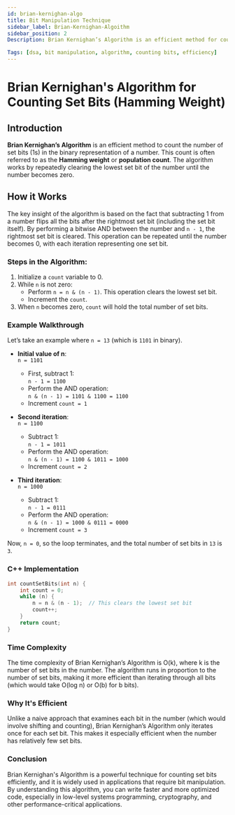```yaml
---
id: brian-kernighan-algo
title: Bit Manipulation Technique
sidebar_label: Brian-Kernighan-Algoithm
sidebar_position: 2
Description: Brian Kernighan’s Algorithm is an efficient method for counting the number of set bits (1s) in the binary representation of an integer. By leveraging the property that subtracting 1 from a number flips all bits after the rightmost set bit, this algorithm repeatedly clears the lowest set bit until the number becomes zero. It is widely used in applications involving bit manipulation, cryptography, and performance-critical programming, making it a fundamental technique in data structures and algorithms.

Tags: [dsa, bit manipulation, algorithm, counting bits, efficiency]
---
```

# Brian Kernighan's Algorithm for Counting Set Bits (Hamming Weight)

## Introduction

**Brian Kernighan’s Algorithm** is an efficient method to count the number of set bits (1s) in the binary representation of a number. This count is often referred to as the **Hamming weight** or **population count**. The algorithm works by repeatedly clearing the lowest set bit of the number until the number becomes zero.

## How it Works

The key insight of the algorithm is based on the fact that subtracting 1 from a number flips all the bits after the rightmost set bit (including the set bit itself). By performing a bitwise AND between the number and `n - 1`, the rightmost set bit is cleared. This operation can be repeated until the number becomes 0, with each iteration representing one set bit.

### Steps in the Algorithm:
1. Initialize a `count` variable to 0.
2. While `n` is not zero:
   - Perform `n = n & (n - 1)`. This operation clears the lowest set bit.
   - Increment the `count`.
3. When `n` becomes zero, `count` will hold the total number of set bits.

### Example Walkthrough

Let’s take an example where `n = 13` (which is `1101` in binary).

- **Initial value of n**:  
  `n = 1101`  
  - First, subtract 1:  
    `n - 1 = 1100`
  - Perform the AND operation:  
    `n & (n - 1) = 1101 & 1100 = 1100`
  - Increment `count = 1`

- **Second iteration**:  
  `n = 1100`  
  - Subtract 1:  
    `n - 1 = 1011`
  - Perform the AND operation:  
    `n & (n - 1) = 1100 & 1011 = 1000`
  - Increment `count = 2`

- **Third iteration**:  
  `n = 1000`  
  - Subtract 1:  
    `n - 1 = 0111`
  - Perform the AND operation:  
    `n & (n - 1) = 1000 & 0111 = 0000`
  - Increment `count = 3`

Now, `n = 0`, so the loop terminates, and the total number of set bits in `13` is `3`.

### C++ Implementation

```cpp
int countSetBits(int n) {
    int count = 0;
    while (n) {
        n = n & (n - 1);  // This clears the lowest set bit
        count++;
    }
    return count;
}
```
### Time Complexity
The time complexity of Brian Kernighan’s Algorithm is O(k), where k is the number of set bits in the number. The algorithm runs in proportion to the number of set bits, making it more efficient than iterating through all bits (which would take O(log n) or O(b) for b bits).

### Why It's Efficient
Unlike a naive approach that examines each bit in the number (which would involve shifting and counting), Brian Kernighan’s Algorithm only iterates once for each set bit. This makes it especially efficient when the number has relatively few set bits.

### Conclusion
Brian Kernighan's Algorithm is a powerful technique for counting set bits efficiently, and it is widely used in applications that require bit manipulation. By understanding this algorithm, you can write faster and more optimized code, especially in low-level systems programming, cryptography, and other performance-critical applications.
